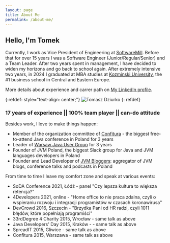 ```yaml
---
layout: page
title: About Me
permalink: /about-me/
---
```


## Hello, I'm Tomek

Currently, I work as Vice President of Engineering at [SoftwareMill](https://softwwaremill.com). Before that 
for over 15 years I was a Software Engineer (Junior/Regular/Senior) and a Team Leader. After two years spent in management, I have 
decided to widen my horizons and go back to school again. After extremely intensive two years, in 2024 I graduated 
at MBA studies at [Kozminski University](https://www.kozminski.edu.pl/en), the #1 business school in Central and Eastern Europe. 

More details about experience and carrer path on [My LinkedIn profile](https://www.linkedin.com/in/tomaszdziurko/).

{:refdef: style="text-align: center;"}
![Tomasz Dziurko]({{site.baseurl}}/images/tomek-1-smaller.png)
{: refdef}


### 17 years of experience || 100% team player || can-do attitude

Besides work, I love to make things happen:
* Member of the organization committee of [Confitura](http://confitura.pl) - the biggest free-to-attend Java conference in Poland for 3 years
* Leader of [Warsaw Java User Group](https://warszawa.jug.pl/) for 3 years
* Founder of JVM Poland, the biggest Slack group for Java and JVM languages developers in Poland
* Founder and Lead Developer of [JVM Bloggers](http://jvm-bloggers.com): aggregator of JVM blogs, conference talks and podcasts in Poland

From time to time I leave my comfort zone and speak at various events:
- SoDA Conference 2021, Łódź - panel "Czy lepsza kultura to większa retencja?"
- 4Developers 2021, online - "Home office to nie praca zdalna, czyli o wspieraniu rozwoju i integracji programistów w czasach koronawirusa"
- DevCrowd 2016, Szczecin - "Brzydka Pani od HR radzi, czyli 1011 błędów, które popełniają programiści"
- 33rdDegree 4 Charity 2015, Wrocław - same talk as above
- Java Developers' Day 2015, Kraków - - same talk as above
- SpreadIT 2015, Gliwice - same talk as above
- Confitura 2015, Warszawa - same talk as above